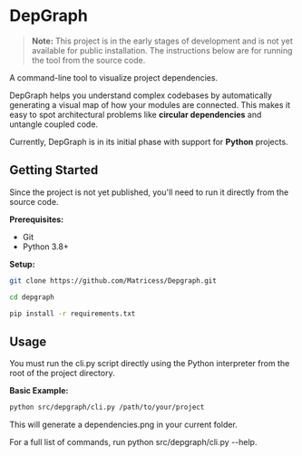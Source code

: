# DepGraph

> **Note:** This project is in the early stages of development and is not yet available for public installation. The instructions below are for running the tool from the source code.

A command-line tool to visualize project dependencies.

DepGraph helps you understand complex codebases by automatically generating a visual map of how your modules are connected. This makes it easy to spot architectural problems like **circular dependencies** and untangle coupled code.

Currently, DepGraph is in its initial phase with support for **Python** projects.

## Getting Started

Since the project is not yet published, you'll need to run it directly from the source code.

**Prerequisites:**

- Git
- Python 3.8+

**Setup:**

```bash
git clone https://github.com/Matricess/Depgraph.git
```

```bash
cd depgraph
```

```bash
pip install -r requirements.txt
```

## Usage

You must run the cli.py script directly using the Python interpreter from the root of the project directory.

**Basic Example:**

```bash
python src/depgraph/cli.py /path/to/your/project
```

This will generate a dependencies.png in your current folder.

For a full list of commands, run python src/depgraph/cli.py --help.

